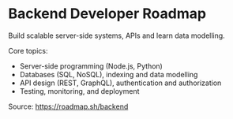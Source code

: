 # Backend Developer Roadmap

Build scalable server-side systems, APIs and learn data modelling.

Core topics:

- Server-side programming (Node.js, Python)
- Databases (SQL, NoSQL), indexing and data modelling
- API design (REST, GraphQL), authentication and authorization
- Testing, monitoring, and deployment

Source: https://roadmap.sh/backend
